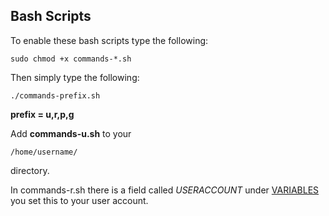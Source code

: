 ## Bash Scripts

To enable these bash scripts type the following:

```shell
sudo chmod +x commands-*.sh
```

Then simply type the following:

```shell
./commands-prefix.sh
```

**prefix = u,r,p,g**



Add **commands-u.sh** to your

```shell
/home/username/
```

directory.



In commands-r.sh there is a field called *USERACCOUNT* under <u>VARIABLES</u> you set this to your user account.
